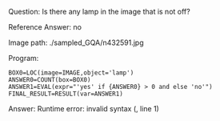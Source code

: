 Question: Is there any lamp in the image that is not off?

Reference Answer: no

Image path: ./sampled_GQA/n432591.jpg

Program:

```
BOX0=LOC(image=IMAGE,object='lamp')
ANSWER0=COUNT(box=BOX0)
ANSWER1=EVAL(expr="'yes' if {ANSWER0} > 0 and else 'no'")
FINAL_RESULT=RESULT(var=ANSWER1)
```
Answer: Runtime error: invalid syntax (<string>, line 1)

